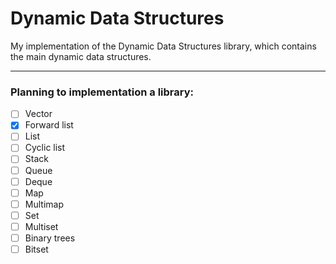 # Dynamic Data Structures
My implementation of the Dynamic Data Structures library, which contains the main dynamic data structures. 

---

### Planning to implementation a library: 
- [ ] Vector
- [x] Forward list
- [ ] List
- [ ] Cyclic list
- [ ] Stack
- [ ] Queue
- [ ] Deque
- [ ] Map
- [ ] Multimap 
- [ ] Set
- [ ] Multiset 
- [ ] Binary trees
- [ ] Bitset
